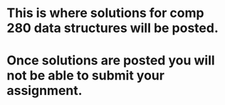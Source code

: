 # This is where solutions for comp 280 data structures will be posted.
# Once solutions are posted you will not be able to submit your assignment. 
